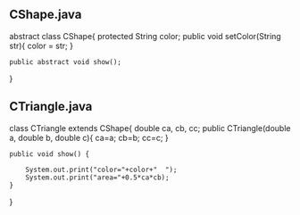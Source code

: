 ## CShape.java    
abstract class CShape{
    protected String color;
    public void setColor(String str){
        color = str;
    }
 
    public abstract void show();
}

## CTriangle.java
class CTriangle extends CShape{
    double ca, cb, cc;
    public CTriangle(double a, double b, double c){
        ca=a;
        cb=b;
        cc=c;
    }
   
    public void show() {
       
        System.out.print("color="+color+"  ");
        System.out.print("area="+0.5*ca*cb);
    }
   
}












